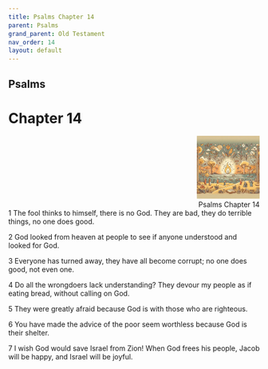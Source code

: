 ```yaml
---
title: Psalms Chapter 14
parent: Psalms
grand_parent: Old Testament
nav_order: 14
layout: default
---
```


## Psalms

# Chapter 14

<div style="clear: both; text-align: right;">
    <img src="/assets/Image/Psalms/500/14.jpg" alt="Psalms Chapter 14" class="chapter-image" style="max-width: 25%; height: auto;"/>
    <figcaption style="font-size: 14px;">Psalms Chapter 14</figcaption>
</div>
1 The fool thinks to himself, there is no God. They are bad, they do terrible things, no one does good.

2 God looked from heaven at people to see if anyone understood and looked for God.

3 Everyone has turned away, they have all become corrupt; no one does good, not even one.

4 Do all the wrongdoers lack understanding? They devour my people as if eating bread, without calling on God.

5 They were greatly afraid because God is with those who are righteous.

6 You have made the advice of the poor seem worthless because God is their shelter.

7 I wish God would save Israel from Zion! When God frees his people, Jacob will be happy, and Israel will be joyful.


